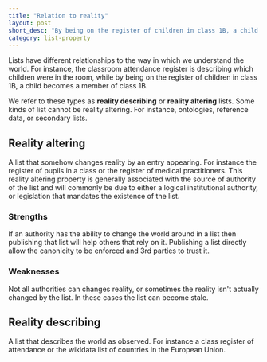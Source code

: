 ```yaml
---
title: "Relation to reality"
layout: post
short_desc: "By being on the register of children in class 1B, a child becomes a member of class 1B."
category: list-property
---
```


Lists have different relationships to the way in which we understand the world. For instance, the classroom attendance register is describing which children were in the room, while by being on the register of children in class 1B, a child becomes a member of class 1B.

We refer to these types as <strong class="chip">reality describing</strong> or <strong class="chip">reality altering</strong> lists. Some kinds of list cannot be reality altering. For instance, ontologies, reference data, or secondary lists.

## Reality altering

A list that somehow changes reality by an entry appearing. For instance the register of pupils in a class or the register of medical practitioners. This reality altering property is generally associated with the source of authority of the list and will commonly be due to either a logical institutional authority, or legislation that mandates the existence of the list.


### Strengths

If an authority has the ability to change the world around in a list then publishing that list will help others that rely on it. Publishing a list directly allow the canonicity to be enforced and 3rd parties to trust it.

### Weaknesses

Not all authorities can changes reality, or sometimes the reality isn't actually changed by the list. In these cases the list can become stale.


## Reality describing
A list that describes the world as observed. For instance a class register of attendance or the wikidata list of countries in the European Union.
